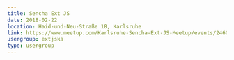 ```yaml
---
title: Sencha Ext JS
date: 2018-02-22
location: Haid-und-Neu-Straße 18, Karlsruhe
link: https://www.meetup.com/Karlsruhe-Sencha-Ext-JS-Meetup/events/246062999/
usergroup: extjska
type: usergroup
---
```

